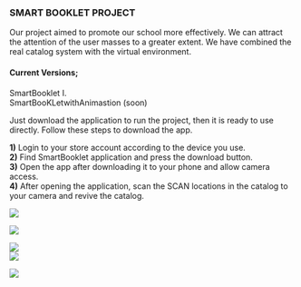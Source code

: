 


### **SMART BOOKLET PROJECT**

Our project aimed to promote our school more effectively. We can attract the attention of the user masses to a greater extent. We have combined the real catalog system with the virtual environment.

#### **Current Versions;**

SmartBooklet I.<br>
SmartBooKLetwithAnimastion (soon)<br>

Just download the application to run the project, then it is ready to use directly. Follow these steps to download the app.

**1)** Login to your store account according to the device you use.<br>
**2)** Find SmartBooklet application and press the download button.<br>
**3)** Open the app after downloading it to your phone and allow camera access.<br>
**4)** After opening the application, scan the SCAN locations in the catalog to your camera and revive the catalog.<br>


![](https://user-images.githubusercontent.com/49069817/80519988-800fbe00-8991-11ea-9380-087a73303186.jpeg)<br>


![](https://user-images.githubusercontent.com/49069817/80520181-b77e6a80-8991-11ea-9e81-57ec62159455.jpeg)<br>

![](https://user-images.githubusercontent.com/49069817/80520399-0c21e580-8992-11ea-8c1c-66324f548419.jpeg)<br>
![](https://user-images.githubusercontent.com/49069817/80520844-b3068180-8992-11ea-88ab-9e2fad7fd976.png) <br>

![](https://user-images.githubusercontent.com/49069817/80520716-82bee300-8992-11ea-8378-485fe391ca79.png)<br>





